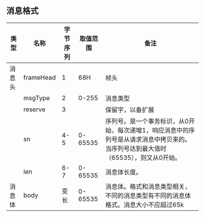## 消息格式

类型		| 名称		 | 字节序列	| 取值范围	| 备注
--- 	| ----- 	 | ---------| --------- |----
消息头	| frameHead	 | 1 		|68H	 	|帧头
		| msgType	 | 2 		|0-255	    |消息类型
		| reserve	 | 3 		|		 	|保留字，以备扩展
		| sn		 |4-5		|0-65535    |序列号。是一个事务标识，从0开始，每次递增1，响应消息中的序列号是从请求消息中拷贝来的。当序列号达到最大值时（65535），则又从0开始。
		| len		 |6-7		|0-65535    |消息体长度。	
消息体	| body		 |变长		|0-65535    |消息体。格式和消息类型相关，不同的消息类型有不同的消息体格式。消息大小不应超过65k


